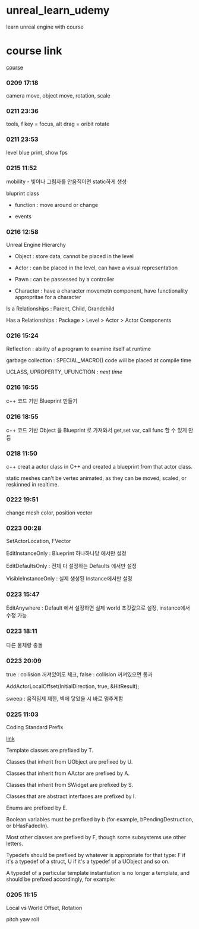 # unreal_learn_udemy
learn unreal engine with course

# course link
[course](https://www.udemy.com/course/unreal-engine-the-ultimate-game-developer-course/learn/lecture/14173595#overview)

### 0209 17:18
camera move, object move, rotation, scale

### 0211 23:36
tools, f key = focus, alt drag = oribit rotate

### 0211 23:53
level blue print, show fps

### 0215 11:52
mobility - 빛이나 그림자를 안움직이면 static하게 생성

bluprint class

- function : move around or change

- events

### 0216 12:58

Unreal Engine Hierarchy

- Object : store data, cannot be placed in the level

- Actor : can be placed in the level, can have a visual representation

- Pawn : can be passessed by a controller

- Character : have a character movemetn component, have functionality appropritae for a character

Is a Relationships : Parent, Child, Grandchild

Has a Relationships : Package > Level > Actor > Actor Components

### 0216 15:24

Reflection : ability of a program to examine itself at runtime

garbage collection : SPECIAL_MACRO() code will be placed at compile time

UCLASS, UPROPERTY, UFUNCTION : *next time*

### 0216 16:55

c++ 코드 기반 Blueprint 만들기

### 0216 18:55

c++ 코드 기반 Object 을 Blueprint 로 가져와서 get,set var, call func 할 수 있게 만듬

### 0218 11:50

c++ creat a actor class in C++ and created a blueprint from that actor class.

static meshes can't be vertex animated, as they can be moved, scaled, or reskinned in realtime.

### 0222 19:51

change mesh color, position vector

### 0223 00:28

SetActorLocation, FVector

EditInstanceOnly : Blueprint 하나하나당 에서만 설정

EditDefaultsOnly : 전체 다 설정하는 Defaults 에서만 설정

VisibleInstanceOnly : 실제 생성된 Instance에서만 설정

### 0223 15:47

EditAnywhere : Default 에서 설정하면 실제 world 초깃값으로 설정, instance에서 수정 가능

### 0223 18:11

다른 물체랑 충돌

### 0223 20:09

true : collision 꺼져있어도 체크, false : collision 꺼져있으면 통과

AddActorLocalOffset(InitialDirection, true, &HitResult);

sweep : 움직임제 제한, 벽에 닿았을 시 바로 멈추게함

### 0225 11:03

Coding Standard Prefix

[link](https://docs.unrealengine.com/en-US/Programming/Development/CodingStandard/index.html)

Template classes are prefixed by T.

Classes that inherit from UObject are prefixed by U.

Classes that inherit from AActor are prefixed by A.

Classes that inherit from SWidget are prefixed by S.

Classes that are abstract interfaces are prefixed by I.

Enums are prefixed by E.

Boolean variables must be prefixed by b (for example, bPendingDestruction, or bHasFadedIn).

Most other classes are prefixed by F, though some subsystems use other letters.

Typedefs should be prefixed by whatever is appropriate for that type: F if it's a typedef of a struct, U if it's a typedef of a UObject and so on.

A typedef of a particular template instantiation is no longer a template, and should be prefixed accordingly, for example:

### 0205 11:15

Local vs World Offset, Rotation

pitch yaw roll

